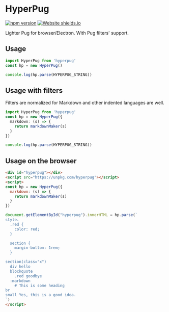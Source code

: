 # HyperPug

[![npm version](https://badge.fury.io/js/hyperpug.svg)](https://badge.fury.io/js/hyperpug) [![Website shields.io](https://img.shields.io/website-up-down-green-red/https/hyperpug.netlify.app.svg)](https://hyperpug.netlify.app/)

Lighter Pug for browser/Electron. With Pug filters' support.

## Usage

```typescript
import HyperPug from 'hyperpug'
const hp = new HyperPug()

console.log(hp.parse(HYPERPUG_STRING))
```

## Usage with filters

Filters are normalized for Markdown and other indented languages are well.

```typescript
import HyperPug from 'hyperpug'
const hp = new HyperPug({
  markdown: (s) => {
    return markdownMaker(s)
  }
})

console.log(hp.parse(HYPERPUG_STRING))
```

## Usage on the browser

```html
<div id="hyperpug"></div>
<script src="https://unpkg.com/hyperpug"></script>
<script>
const hp = new HyperPug({
  markdown: (s) => {
    return markdownMaker(s)
  }
})

document.getElementById("hyperpug").innerHTML = hp.parse(`
style.
  .red {
    color: red;
  }

  section {
    margin-bottom: 1rem;
  }

section(class="x")
  div hello
  blockquote
    .red goodbye
  :markdown
    # This is some heading
br
small Yes, this is a good idea.
`)
</script>
```
